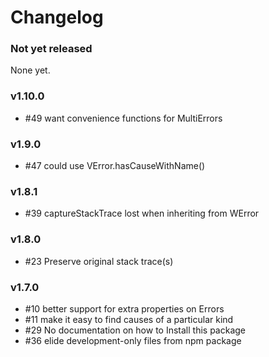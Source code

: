 # Changelog

###  Not yet released

None yet.

###  v1.10.0

* #49 want convenience functions for MultiErrors

###  v1.9.0

* #47 could use VError.hasCauseWithName()

###  v1.8.1

* #39 captureStackTrace lost when inheriting from WError

###  v1.8.0

* #23 Preserve original stack trace(s)

###  v1.7.0

* #10 better support for extra properties on Errors
* #11 make it easy to find causes of a particular kind
* #29 No documentation on how to Install this package
* #36 elide development-only files from npm package
